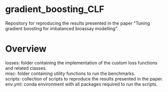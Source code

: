 # gradient_boosting_CLF
Repository for reproducing the results presented in the paper "Tuning gradient boosting for imbalanced bioassay modelling".

# Overview
losses: folder containing the implementation of the custom loss functions and related classes.<br />
misc: folder containing utility functions to run the benchmarks.<br />
scripts: collection of scripts to reproduce the results presented in the paper.<br />
env.yml: conda environment with all packages required to run the scripts.<br />
